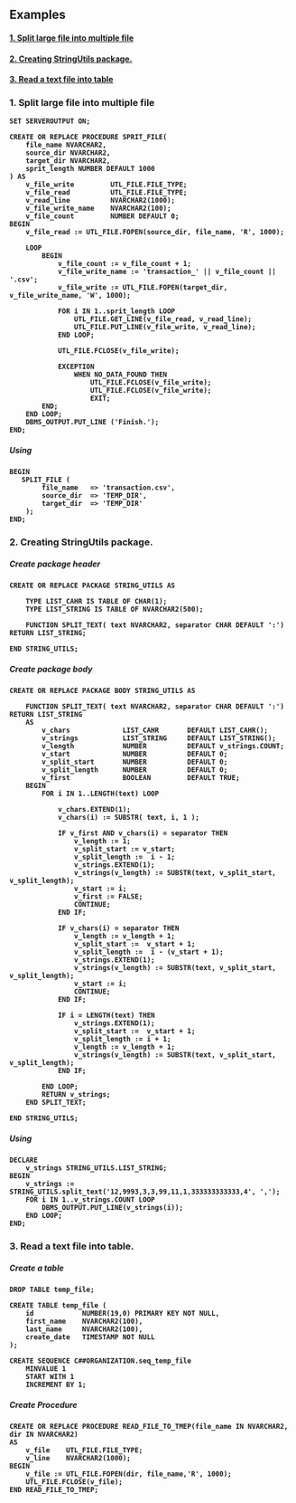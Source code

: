 
## Examples

 #### [1. Split large file into multiple file](#section-1)
 #### [2. Creating StringUtils package.](#section-2)
 #### [3. Read a text file into  table](#section-3)


### <a name="section-1"></a> 1. Split large file into multiple file 

<b>

    SET SERVEROUTPUT ON;

    CREATE OR REPLACE PROCEDURE SPRIT_FILE(
        file_name NVARCHAR2, 
        source_dir NVARCHAR2, 
        target_dir NVARCHAR2, 
        sprit_length NUMBER DEFAULT 1000
    ) AS 
        v_file_write         UTL_FILE.FILE_TYPE;
        v_file_read          UTL_FILE.FILE_TYPE;
        v_read_line          NVARCHAR2(1000);
        v_file_write_name    NVARCHAR2(100);
        v_file_count         NUMBER DEFAULT 0;
    BEGIN
        v_file_read := UTL_FILE.FOPEN(source_dir, file_name, 'R', 1000);

        LOOP
            BEGIN
                v_file_count := v_file_count + 1;
                v_file_write_name := 'transaction_' || v_file_count || '.csv';
                v_file_write := UTL_FILE.FOPEN(target_dir, v_file_write_name, 'W', 1000);

                FOR i IN 1..sprit_length LOOP 
                    UTL_FILE.GET_LINE(v_file_read, v_read_line);
                    UTL_FILE.PUT_LINE(v_file_write, v_read_line);
                END LOOP;

                UTL_FILE.FCLOSE(v_file_write);   

                EXCEPTION  
                    WHEN NO_DATA_FOUND THEN
                        UTL_FILE.FCLOSE(v_file_write);  
                        UTL_FILE.FCLOSE(v_file_write);  
                        EXIT;
            END;
        END LOOP;
        DBMS_OUTPUT.PUT_LINE ('Finish.'); 
    END;

</b>


##### Using

<b>

    BEGIN
       SPLIT_FILE (
            file_name   => 'transaction.csv', 
            source_dir  => 'TEMP_DIR', 
            target_dir  => 'TEMP_DIR'
        );
    END;

</b>


### <a name="section-2"></a> 2. Creating StringUtils package. 

##### Create package header

<b>
    
    CREATE OR REPLACE PACKAGE STRING_UTILS AS
    
        TYPE LIST_CAHR IS TABLE OF CHAR(1);
        TYPE LIST_STRING IS TABLE OF NVARCHAR2(500);

        FUNCTION SPLIT_TEXT( text NVARCHAR2, separator CHAR DEFAULT ':') RETURN LIST_STRING;

    END STRING_UTILS;

</b>

##### Create package body

<b>
    
    CREATE OR REPLACE PACKAGE BODY STRING_UTILS AS

        FUNCTION SPLIT_TEXT( text NVARCHAR2, separator CHAR DEFAULT ':') RETURN LIST_STRING
        AS
            v_chars             LIST_CAHR       DEFAULT LIST_CAHR();
            v_strings           LIST_STRING     DEFAULT LIST_STRING();
            v_length            NUMBER          DEFAULT v_strings.COUNT;
            v_start             NUMBER          DEFAULT 0;
            v_split_start       NUMBER          DEFAULT 0;
            v_split_length      NUMBER          DEFAULT 0;
            v_first             BOOLEAN         DEFAULT TRUE;
        BEGIN
            FOR i IN 1..LENGTH(text) LOOP

                v_chars.EXTEND(1);
                v_chars(i) := SUBSTR( text, i, 1 );

                IF v_first AND v_chars(i) = separator THEN
                    v_length := 1;
                    v_split_start := v_start;
                    v_split_length :=  i - 1;
                    v_strings.EXTEND(1);
                    v_strings(v_length) := SUBSTR(text, v_split_start, v_split_length);
                    v_start := i;
                    v_first := FALSE;
                    CONTINUE;
                END IF;

                IF v_chars(i) = separator THEN
                    v_length := v_length + 1;
                    v_split_start :=  v_start + 1;
                    v_split_length :=  i - (v_start + 1);
                    v_strings.EXTEND(1);
                    v_strings(v_length) := SUBSTR(text, v_split_start, v_split_length);
                    v_start := i;
                    CONTINUE;
                END IF;

                IF i = LENGTH(text) THEN
                    v_strings.EXTEND(1);
                    v_split_start :=  v_start + 1;
                    v_split_length := i + 1;
                    v_length := v_length + 1;
                    v_strings(v_length) := SUBSTR(text, v_split_start, v_split_length);
                END IF;

            END LOOP;
            RETURN v_strings;
        END SPLIT_TEXT;

    END STRING_UTILS;

</b>

##### Using

<b>

    DECLARE
        v_strings STRING_UTILS.LIST_STRING;
    BEGIN 
        v_strings := STRING_UTILS.split_text('12,9993,3,3,99,11,1,333333333333,4', ',');
        FOR i IN 1..v_strings.COUNT LOOP
            DBMS_OUTPUT.PUT_LINE(v_strings(i));
        END LOOP;
    END;

</b>

### <a name="section-3"></a> 3. Read a text file into table.

##### Create a table

<b>
    
    DROP TABLE temp_file;

    CREATE TABLE temp_file (
        id            NUMBER(19,0) PRIMARY KEY NOT NULL,
        first_name    NVARCHAR2(100),
        last_name     NVARCHAR2(100),
        create_date   TIMESTAMP NOT NULL
    );

    CREATE SEQUENCE C##ORGANIZATION.seq_temp_file 
        MINVALUE 1
        START WITH 1
        INCREMENT BY 1;

</b>

##### Create Procedure

<b>

    CREATE OR REPLACE PROCEDURE READ_FILE_TO_TMEP(file_name IN NVARCHAR2, dir IN NVARCHAR2) 
    AS
        v_file    UTL_FILE.FILE_TYPE;
        v_line    NVARCHAR2(1000);
    BEGIN
        v_file := UTL_FILE.FOPEN(dir, file_name,'R', 1000);
        UTL_FILE.FCLOSE(v_file);
    END READ_FILE_TO_TMEP;

</b>
